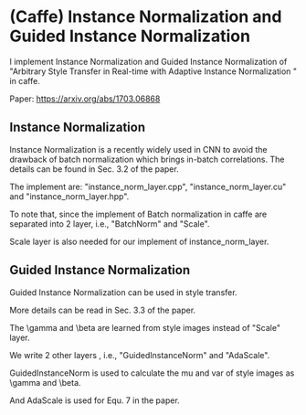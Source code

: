 # (Caffe) Instance Normalization and Guided Instance Normalization

I implement Instance Normalization and Guided Instance Normalization of "Arbitrary Style Transfer in Real-time with Adaptive Instance Normalization " in caffe. 

Paper: https://arxiv.org/abs/1703.06868

## Instance Normalization

Instance Normalization is a recently widely used in CNN to avoid the drawback of batch normalization which brings in-batch correlations. The details can be found in Sec. 3.2 of the paper.

The implement are: "instance_norm_layer.cpp", "instance_norm_layer.cu" and "instance_norm_layer.hpp". 

To note that, since the implement of Batch normalization in caffe are separated into 2 layer, i.e., "BatchNorm" and "Scale".

Scale layer is also needed for our implement of instance_norm_layer.

## Guided Instance Normalization

Guided Instance Normalization can be used in style transfer.

More details can be read in Sec. 3.3 of the paper.

The \gamma and \beta are learned from style images instead of "Scale" layer.

We write 2 other layers , i.e., "GuidedInstanceNorm" and "AdaScale".

GuidedInstanceNorm is used to calculate the mu and var of style images as \gamma and \beta.

And AdaScale is used for Equ. 7 in the paper.
